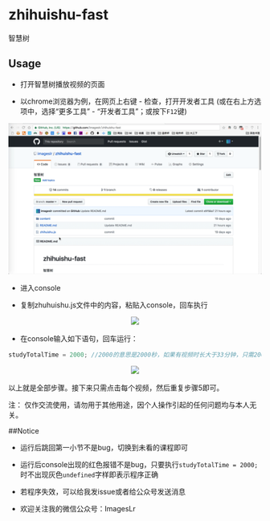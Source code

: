 # zhihuishu-fast
智慧树
   
## Usage

* 打开智慧树播放视频的页面

* 以chrome浏览器为例，在网页上右键 - 检查，打开开发者工具
  (或在右上方选项中，选择“更多工具” - “开发者工具”；或按下`F12`键)
<p align="center"><img width="800px" src="./content/First.gif"></p>

* 进入console

* 复制zhuhuishu.js文件中的内容，粘贴入console，回车执行
<p align="center"><img width="800px" src="./content/Second.gif"></p>

* 在console输入如下语句，回车运行：   
```js 
studyTotalTime = 2000; //2000的意思是2000秒，如果有视频时长大于33分钟，只需2000改为更大的数即可
```
<p align="center"><img width="800px" src="./content/Third.gif"></p>

以上就是全部步骤。接下来只需点击每个视频，然后重复步骤5即可。

注： 仅作交流使用，请勿用于其他用途，因个人操作引起的任何问题均与本人无关。

##Notice
* 运行后跳回第一小节不是bug，切换到未看的课程即可

* 运行后console出现的红色报错不是bug，只要执行`studyTotalTime = 2000;`时不出现灰色`undefined`字样即表示程序正确

* 若程序失效，可以给我发issue或者给公众号发送消息

* 欢迎关注我的微信公众号：ImagesLr
